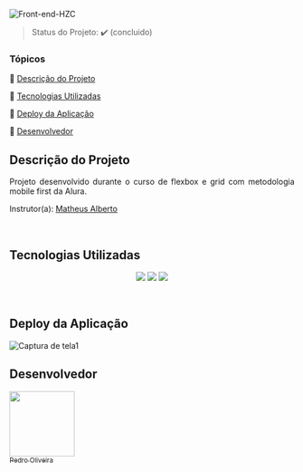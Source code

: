 ![Front-end-HZC](https://user-images.githubusercontent.com/117683583/225099634-01de54ca-a36a-4b13-8c53-fb8e03c542b9.png)
<br>
> Status do Projeto: :heavy_check_mark: (concluido)

### Tópicos 

:small_blue_diamond: [Descrição do Projeto](#descrição-do-projeto)

:small_blue_diamond: [Tecnologias Utilizadas](#tecnologias-utilizadas)

:small_blue_diamond: [Deploy da Aplicação](#deploy-da-aplicação)

:small_blue_diamond: [Desenvolvedor](#desenvolvedor)

## Descrição do Projeto

<p align="justify">
  Projeto desenvolvido durante o curso de flexbox e grid com metodologia mobile first da Alura.
  
  Instrutor(a): [Matheus Alberto](https://github.com/ikyrie)
</p>
<br>

## Tecnologias Utilizadas

<p align="center">
  <img src="https://img.shields.io/badge/HTML5-E34F26?style=for-the-badge&logo=html5&logoColor=white">
  <img src="https://img.shields.io/badge/CSS3-1572B6?style=for-the-badge&logo=css3&logoColor=white">
  <img src="https://img.shields.io/badge/JavaScript-323330?style=for-the-badge&logo=javascript&logoColor=F7DF1E">
</p>
<br>

## Deploy da Aplicação

![Captura de tela1](https://github.com/pedrofillipes/alura-hzc/assets/117683583/d243f582-ee32-4465-aa60-98017c7e19b8)

## Desenvolvedor

[<img src="https://avatars.githubusercontent.com/u/117683583?s=400&u=a7f42af702bd8c10f87f21347a0c0530fe083b8e&v=4" width=115><br><sub>  Pedro Oliveira</sub>](https://github.com/pedrofillipes)
